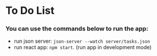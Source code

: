 # To Do List

### You can use the commands below to run the app:

- run json server: `json-server --watch server/tasks.json`
- run react app: `npm start`. (run app in development mode)

